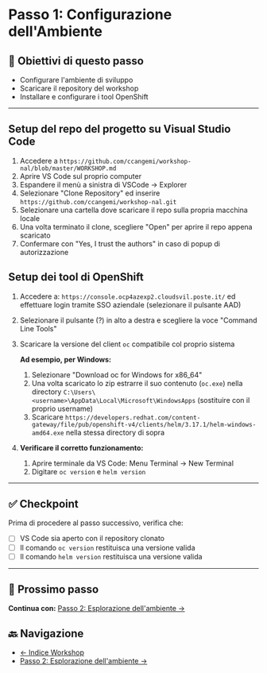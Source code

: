 # Passo 1: Configurazione dell'Ambiente

## 🎯 Obiettivi di questo passo

- Configurare l'ambiente di sviluppo
- Scaricare il repository del workshop
- Installare e configurare i tool OpenShift

---

## Setup del repo del progetto su Visual Studio Code

1. Accedere a `https://github.com/ccangemi/workshop-nal/blob/master/WORKSHOP.md`
2. Aprire VS Code sul proprio computer
3. Espandere il menù a sinistra di VSCode → Explorer
4. Selezionare "Clone Repository" ed inserire `https://github.com/ccangemi/workshop-nal.git`
5. Selezionare una cartella dove scaricare il repo sulla propria macchina locale
6. Una volta terminato il clone, scegliere "Open" per aprire il repo appena scaricato
7. Confermare con "Yes, I trust the authors" in caso di popup di autorizzazione

## Setup dei tool di OpenShift

1. Accedere a: `https://console.ocp4azexp2.cloudsvil.poste.it/` ed effettuare login tramite SSO aziendale (selezionare il pulsante AAD)
2. Selezionare il pulsante (?) in alto a destra e scegliere la voce "Command Line Tools"
3. Scaricare la versione del client `oc` compatibile col proprio sistema
   
   **Ad esempio, per Windows:**
   1. Selezionare "Download oc for Windows for x86_64"
   2. Una volta scaricato lo zip estrarre il suo contenuto (`oc.exe`) nella directory `C:\Users\<username>\AppData\Local\Microsoft\WindowsApps` (sostituire con il proprio username)
   3. Scaricare `https://developers.redhat.com/content-gateway/file/pub/openshift-v4/clients/helm/3.17.1/helm-windows-amd64.exe` nella stessa directory di sopra

4. **Verificare il corretto funzionamento:**
   1. Aprire terminale da VS Code: Menu Terminal → New Terminal
   2. Digitare `oc version` e `helm version`

---

## ✅ Checkpoint

Prima di procedere al passo successivo, verifica che:

- [ ] VS Code sia aperto con il repository clonato
- [ ] Il comando `oc version` restituisca una versione valida
- [ ] Il comando `helm version` restituisca una versione valida

---

## 🚀 Prossimo passo

**Continua con:** [Passo 2: Esplorazione dell'ambiente →](./passo-2-esplorazione.md)

## 🔙 Navigazione

- [← Indice Workshop](./README.md)
- [Passo 2: Esplorazione dell'ambiente →](./passo-2-esplorazione.md)